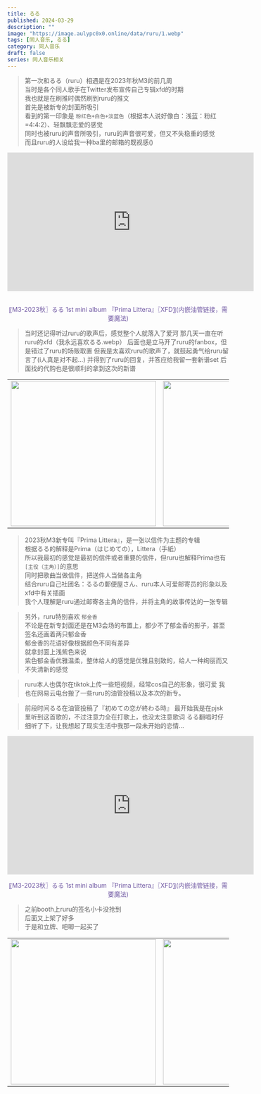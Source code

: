 ```yaml
---
title: るる
published: 2024-03-29
description: ""
image: "https://image.aulypc0x0.online/data/ruru/1.webp"
tags: [同人音乐, るる]
category: 同人音乐
draft: false
series: 同人音乐相关
---
```


> 第一次和るる（ruru）相遇是在2023年秋M3的前几周  
> 当时是各个同人歌手在Twitter发布宣传自己专辑xfd的时期  
> 我也就是在刷推时偶然刷到ruru的推文  
> 首先是被新专的封面所吸引  
> 看到的第一印象是 ```粉红色+白色+淡蓝色```（根据本人说好像白：浅蓝：粉红=4:4:2）、轻飘飘恋爱的感觉  
> 同时也被ruru的声音所吸引，ruru的声音很可爱，但又不失稳重的感觉  
> 而且ruru的人设给我一种ba里的邮箱的既视感()  

<div class="video-container">
    <!-- 下面这个iframe即从youtube网站上获取的iframe代码 -->
   <iframe width="560" height="315" src="https://www.youtube.com/embed/j3zoBzN8k-A?si=hCvz_c1IUe-FBAfX" title="YouTube video player" frameborder="0" allow="accelerometer; autoplay; clipboard-write; encrypted-media; gyroscope; picture-in-picture; web-share" referrerpolicy="strict-origin-when-cross-origin" allowfullscreen></iframe>
</div>
<p style="text-align:center"><span style="color:#7058a3; "> 
<br>
〖M3-2023秋〗るる 1st mini album 『Prima Littera』〖XFD〗(内嵌油管链接，需要魔法)</span></p>


> 当时还记得听过ruru的歌声后，感觉整个人就落入了爱河
> 那几天一直在听ruru的xfd（我永远喜欢るる.webp）
> 后面也是立马开了ruru的fanbox，但是错过了ruru的场贩取置
> 但我是太喜欢ruru的歌声了，就鼓起勇气给ruru留言了(i人真是对不起...)
> 并得到了ruru的回复，并答应给我留一套新谱set
> 后面找的代购也是很顺利的拿到这次的新谱

<table><tr>
<td><img src="https://image.aulypc0x0.online/data/ruru/3.webp" border=0 width=330 height=""></td>
<td><img src="https://image.aulypc0x0.online/data/ruru/2.webp" border=0 width=330 height=""></td>
</tr></table>

> 2023秋M3新专叫『Prima Littera』，是一张以信件为主题的专辑  
> 根据るる的解释是Prima（はじめての），Littera（手紙）  
> 所以我最初的感觉是最初的信件或者重要的信件，但ruru也解释Prima也有 ```[主役（主角）]```的意思  
> 同时把歌曲当做信件，把送件人当做各主角  
> 结合ruru自己社团名：るるの郵便屋さん、ruru本人可爱邮寄员的形象以及xfd中有关插画  
> 我个人理解是ruru通过邮寄各主角的信件，并将主角的故事传达的一张专辑  

> 另外，ruru特别喜欢 ```郁金香```  
> 不论是在新专封面还是在M3会场的布置上，都少不了郁金香的影子，甚至签名还画着两只郁金香  
> 郁金香的花语好像根据颜色不同有差异  
> 就拿封面上浅紫色来说  
> 紫色郁金香优雅温柔，整体给人的感觉是优雅且别致的，给人一种绚丽而又不失清新的感觉  

> ruru本人也偶尔在tiktok上传一些短视频，经常cos自己的形象，很可爱
> 我也在网易云电台搬了一些ruru的油管投稿以及本次的新专。

> 前段时间るる在油管投稿了『初めての恋が終わる時』
> 最开始我是在pjsk里听到这首歌的，不过注意力全在打歌上，也没太注意歌词
> るる翻唱时仔细听了下，让我想起了现实生活中我那一段未开始的恋情...

<div class="video-container">
    <!-- 下面这个iframe即从youtube网站上获取的iframe代码 -->
    <iframe width="560" height="315" src="https://www.youtube.com/embed/r9lsEc_KOIY?si=o-FfE_FbpxkJcrLZ" title="YouTube video player" frameborder="0" allow="accelerometer; autoplay; clipboard-write; encrypted-media; gyroscope; picture-in-picture; web-share" referrerpolicy="strict-origin-when-cross-origin" allowfullscreen></iframe>
</div>
<p style="text-align:center"><span style="color:#7058a3; "> 〖M3-2023秋〗るる 1st mini album 『Prima Littera』〖XFD〗(内嵌油管链接，需要魔法)</span></p>

> 之前booth上ruru的签名小卡没抢到  
> 后面又上架了好多  
> 于是和立牌、吧唧一起买了  
<table><tr>
<td><img src="https://image.aulypc0x0.online/data/ruru/ruru_sign.jpg" border=0 width=330 height=""></td>
<td><img src="https://image.aulypc0x0.online/data/ruru/ruru_lipai.jpg" border=0 width=330 height=""></td>
</tr></table>